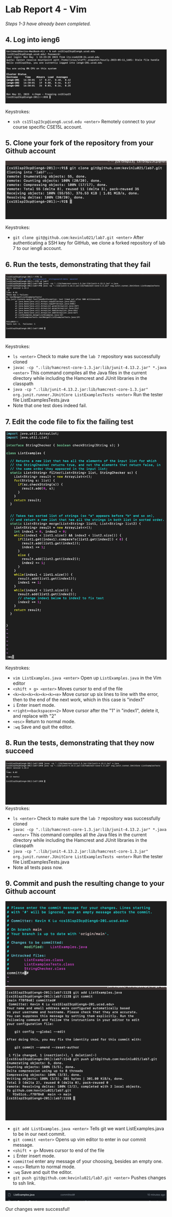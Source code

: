 # Lab Report 4 - Vim

*Steps 1-3 have already been completed.*

## 4. Log into ieng6
![Step 4](./Images/step4.png)

Keystrokes:
- `ssh cs15lsp23cp@ieng6.ucsd.edu <enter>` Remotely connect to your course specific CSE15L account.

## 5. Clone your fork of the repository from your Github account

![Step 5](./Images/step5.png)

Keystrokes:
- `git clone git@github.com:kevinlu021/lab7.git <enter>` After authenticating a SSH key for GitHub, we clone a forked repository of lab 7 to our ieng6 account.

## 6. Run the tests, demonstrating that they fail

![Step 6](./Images/step6.png)

Keystrokes:
- `ls <enter>` Check to make sure the `lab 7` repository was successfully cloned
- `javac -cp ".:lib/hamcrest-core-1.3.jar:lib/junit-4.13.2.jar" *.java <enter>` This command compiles all the Java files in the current directory while including the Hamcrest and JUnit libraries in the classpath
- `java -cp ".:lib/junit-4.13.2.jar:lib/hamcrest-core-1.3.jar" org.junit.runner.JUnitCore ListExamplesTests <enter>` Run the tester file ListExamplesTests.java
- Note that one test does indeed fail.

## 7. Edit the code file to fix the failing test

![Step 7](./Images/step7.png)

Keystrokes:
- `vim ListExamples.java <enter>` Open up `ListExamples.java` in the Vim editor
- `<shift + g> <enter>` Moves cursor to end of the file
- `<k><k><k><k><k><k><e>` Move cursor up six lines to line with the error, then to the end of the next work, which in this case is "index1"
- `i` Enter insert mode.
- `<right><backspace><2>` Move cursor after the "1" in "index1", delete it, and replace with "2"
- `<esc>` Return to normal mode.
- `:wq` Save and quit the editor.

## 8. Run the tests, demonstrating that they now succeed

![Step 8](./Images/step8.png)
Keystrokes:
- `ls <enter>` Check to make sure the `lab 7` repository was successfully cloned
- `javac -cp ".:lib/hamcrest-core-1.3.jar:lib/junit-4.13.2.jar" *.java <enter>` This command compiles all the Java files in the current directory while including the Hamcrest and JUnit libraries in the classpath
- `java -cp ".:lib/junit-4.13.2.jar:lib/hamcrest-core-1.3.jar" org.junit.runner.JUnitCore ListExamplesTests <enter>` Run the tester file ListExamplesTests.java
- Note all tests pass now.

## 9. Commit and push the resulting change to your Github account
![Step 9](./Images/step9_1.png)
![Step 9](./Images/step9_2.png)

- `git add ListExamples.java <enter>` Tells git we want ListExamples.java to be in our next commit.
- `git commit <enter>` Opens up vim editor to enter in our commit message.
- `<shift + g>` Moves cursor to end of the file
- `i` Enter insert mode.
- `committed` enter any message of your choosing, besides an empty one.
- `<esc>` Return to normal mode.
- `:wq` Save and quit the editor.
- `git push git@github.com:kevinlu021/lab7.git <enter>` Pushes changes to ssh link.

![Step 9](./Images/step9_3.png)

Our changes were successful!

